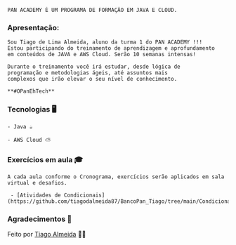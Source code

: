     
    

    PAN ACADEMY É UM PROGRAMA DE FORMAÇÃO EM JAVA E CLOUD.

### Apresentação:
    Sou Tiago de Lima Almeida, aluno da turma 1 do PAN ACADEMY !!!
    Estou participando do treinamento de aprendizagem e aprofundamento
    em conteúdos de JAVA e AWS Cloud. Serão 10 semanas intensas!

    Durante o treinamento você irá estudar, desde lógica de
    programação e metodologias ágeis, até assuntos mais
    complexos que irão elevar o seu nível de conhecimento.

    **#OPanEhTech**

### Tecnologias 🖥️
    - Java ☕

    - AWS Cloud ⛅

###  Exercícios em aula 🎓

    A cada aula conforme o Cronograma, exercícios serão aplicados em sala virtual e desafios.

     - [Atividades de Condicionais](https://github.com/tiagodalmeida87/BancoPan_Tiago/tree/main/Condicionais/src)

### Agradecimentos 👏    


Feito por [Tiago Almeida](https://github.com/tiagodalmeida87) 🧑‍💻